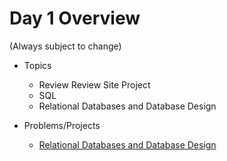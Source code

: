 # Day 1 Overview

(Always subject to change)

- Topics
  - Review Review Site Project
  - SQL
  - Relational Databases and Database Design

- Problems/Projects
  - [Relational Databases and Database Design](https://docs.google.com/presentation/d/1C22bQhknL34QW85iaMa5mumTprDXnzk279ErWFOo45I/edit#slide=id.p)
